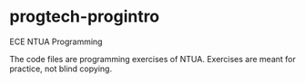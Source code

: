 # progtech-progintro
ECE NTUA Programming

The code files are programming exercises of NTUA.
Exercises are meant for practice, not blind copying.
